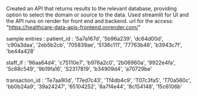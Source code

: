 Created an API that returns results to the relevant database, providing option to select the domain or source to the data. 
Used streamlit for UI and the API runs on render for front end and backend. 
url for the access: "https://healthcare-data-apis-frontend.onrender.com/"

sample entries :
 patient_id : '5a7a167d', '5b96a239', 'dc64d00d', 'c90a3daa', '2eb5b2cb', '705839ae', '5136c111', '77763b46', 'b3943c7f', 'be44a428'

 staff_if : '96aa64d4', 'c75110e7', 'b976a2c0', '2b06960a', '9922e4fa', 'Sc68c549', '9b19fa16', 'S2317819', 'b34909d4', 'a70729be'

 transaction_id : 'Te7aa90d', 'T7ed7c43', 'Tf4db4c9', 'T07c3fa5', 'T70a560c', 'bb0b24a9', '39a24247', '65104252', '8a7f4e44', '8c154148', '15c6106b'
